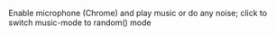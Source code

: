 Enable microphone (Chrome) and play music or do any noise; click to switch music-mode to random() mode
